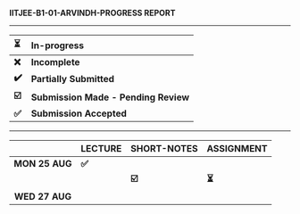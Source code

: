 **IITJEE-B1-01-ARVINDH-PROGRESS REPORT**

---

| ⏳ | In-progress |
| :---- | :---- |
| **❌** | **Incomplete** |
| **✔️** | **Partially Submitted**  |
| **☑️** | **Submission Made \- Pending Review** |
| **✅** | **Submission Accepted** |

---

|  | LECTURE | SHORT-NOTES | ASSIGNMENT |
| :---: | ----- | ----- | ----- |
| **MON 25 AUG** | **✅** |  |  |
|  |  | **☑️** | **⏳** |
| **WED 27 AUG** |  |  |  |


